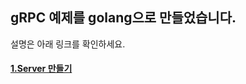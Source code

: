 ## gRPC 예제를 golang으로 만들었습니다.
설명은 아래 링크를 확인하세요.


#### [1.Server 만들기](https://velog.io/@divan/gRPC-server-%EB%A7%8C%EB%93%A4%EA%B8%B0)
